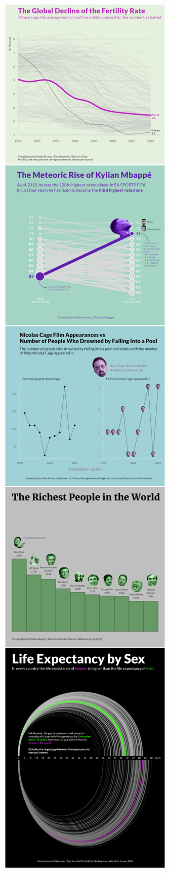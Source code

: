 ![](30chartchallenge_19_global_change_2022.png)
![](30chartchallenge_5_slope_2022_figma.png)
![](30chartchallenge_13_2022_figma.png)
![](30chartchallenge_9_2022_figma.png)
![](30chartchallenge_6_2022_figma.png)
